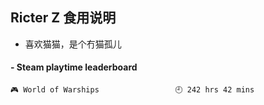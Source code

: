 ## Ricter Z 食用说明
- 喜欢猫猫，是个冇猫孤儿

<!-- steam-box start -->
#### - Steam playtime leaderboard
```text
🎮 World of Warships                 🕘 242 hrs 42 mins
```
<!-- Powered by https://github.com/YouEclipse/steam-box . -->
<!-- steam-box end -->
